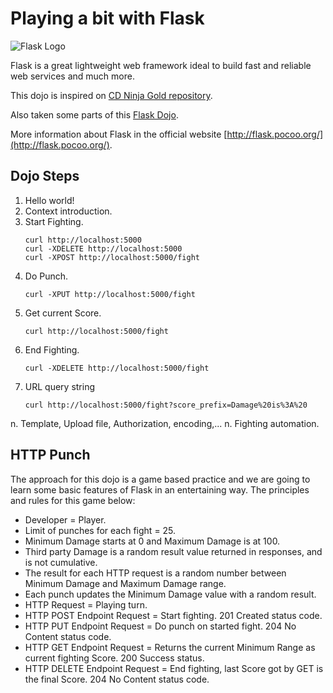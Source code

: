 Playing a bit with Flask
========================

![Flask Logo](http://flask.pocoo.org/static/logo/flask.svg)

Flask is a great lightweight web framework ideal to build fast and reliable web 
services and much more.

This dojo is inspired on 
[CD Ninja Gold repository](https://github.com/felisadeang/CD_ninjagold).

Also taken some parts of this 
[Flask Dojo](https://github.com/ranisalt/flask-dojo).

More information about Flask in the official website 
[http://flask.pocoo.org/](http://flask.pocoo.org/).

## Dojo Steps ##

1. Hello world!
2. Context introduction.
3. Start Fighting.
	```
	curl http://localhost:5000
	curl -XDELETE http://localhost:5000
	curl -XPOST http://localhost:5000/fight
	```
4. Do Punch.
	```
	curl -XPUT http://localhost:5000/fight
	```
5. Get current Score.
	```
	curl http://localhost:5000/fight
	```
6. End Fighting.
	```
	curl -XDELETE http://localhost:5000/fight
	```
7. URL query string
	```
	curl http://localhost:5000/fight?score_prefix=Damage%20is%3A%20
	```
n. Template, Upload file, Authorization, encoding,...
n. Fighting automation.

## HTTP Punch ##
 
The approach for this dojo is a game based practice and we are going to learn
some basic features of Flask in an entertaining way. The principles and rules
for this game below:

* Developer = Player.
* Limit of punches for each fight = 25.
* Minimum Damage starts at 0 and Maximum Damage is at 100.
* Third party Damage is a random result value returned in responses, and is not 
  cumulative.
* The result for each HTTP request is a random number between Minimum Damage and
  Maximum Damage range.
* Each punch updates the Minimum Damage value with a random result.
* HTTP Request = Playing turn.
* HTTP POST Endpoint Request = Start fighting. 201 Created status code.
* HTTP PUT Endpoint Request = Do punch on started fight. 204 No Content status 
  code.
* HTTP GET Endpoint Request = Returns the current Minimum Range as current 
  fighting Score. 200 Success status.
* HTTP DELETE Endpoint Request = End fighting, last Score got by GET is the final 
  Score. 204 No Content status code.
